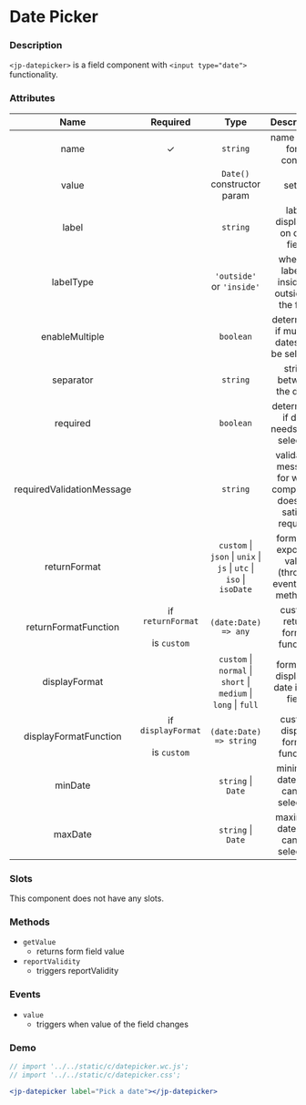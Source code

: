 <!-- import '../../static/c/datepicker.wc.js';
import '../../static/c/datepicker.css'; -->

# Date Picker

### Description

`<jp-datepicker>` is a field component with `<input type="date">` functionality.

### Attributes

|         **Name**          |               **Required**               |                              **Type**                               |                         **Description**                         |
| :-----------------------: | :--------------------------------------: | :-----------------------------------------------------------------: | :-------------------------------------------------------------: |
|           name            |                    ✓                     |                              `string`                               |                    name of the form control                     |
|           value           |                                          |                     `Date()` constructor param                      |                             setter                              |
|           label           |                                          |                              `string`                               |                  label displayed on date field                  |
|         labelType         |                                          |                      `'outside'` or `'inside'`                      |         whether label is inside or outside of the field         |
|    enableMultiple         |                                          |                              `boolean`                              |             determines if multiple dates can be selected                    |
|         separator         |                                          |                              `string`                               |                    string between the dates                     |
|         required          |                                          |                              `boolean`                              |             determines if date needs to be selected             |
| requiredValidationMessage |                                          |                              `string`                               | validation message for when component does not satisfy required |
|       returnFormat        |                                          | `custom` \| `json` \| `unix` \| `js` \| `utc` \| `iso` \| `isoDate` |      format of exposing value (through events and methods)      |
|   returnFormatFunction    | if `returnFormat` <br></br> is `custom`  |                        `(date:Date) => any`                         |                  custom return format function                  |
|       displayFormat       |                                          |   `custom` \| `normal` \| `short` \| `medium` \| `long` \| `full`   |              format of displayed date in the field              |
|   displayFormatFunction   | if `displayFormat` <br></br> is `custom` |                       `(date:Date) => string`                       |                 custom display format function                  |
|         minDate           |                                          |                              `string` \| `Date`                           |                    minimum date that can be selected                  |
|         maxDate           |                                          |                              `string` \| `Date`                         |                    maximum date that can be selected                   |

### Slots

This component does not have any slots.

### Methods

- `getValue`
  - returns form field value
- `reportValidity`
  - triggers reportValidity

### Events

- `value`
  - triggers when value of the field changes

### Demo

```jsx live
// import '../../static/c/datepicker.wc.js';
// import '../../static/c/datepicker.css';

<jp-datepicker label="Pick a date"></jp-datepicker>
```
